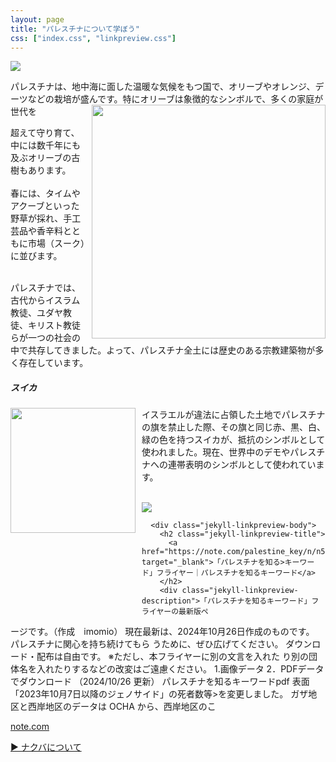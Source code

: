 ```yaml
---
layout: page
title: "パレスチナについて学ぼう"
css: ["index.css", "linkpreview.css"]
---
```


<div class="page">

<img src="{{site.baseurl}}/assets/img/AlAqsa.webp" style="max-width:100%;" />

<p>パレスチナは、地中海に面した温暖な気候をもつ国で、オリーブやオレンジ、デーツなどの栽培が盛んです。特にオリーブは象徴的なシンボルで、多くの家庭が世代を
 <img src="{{site.baseurl}}/assets/img/olive.jpg" style="float:right; width: 374px; padding-left: 10px" />

超えて守り育て、中には数千年にも及ぶオリーブの古樹もあります。<br /><br />
春には、タイムやアクーブといった野草が採れ、手工芸品や香辛料とともに市場（スーク）に並びます。<br /><br />

パレスチナでは、古代からイスラム教徒、ユダヤ教徒、キリスト教徒らが一つの社会の中で共存してきました。よって、パレスチナ全土には歴史のある宗教建築物が多く存在しています。
</p>

<p>
<h5>スイカ</h5>

  <img src="{{site.baseurl}}/assets/img/suika.png" style="float:left; width: 200px; padding-right: 10px" />

  <p>イスラエルが違法に占領した土地でパレスチナの旗を禁止した際、その旗と同じ赤、黒、白、緑の色を持つスイカが、抵抗のシンボルとして使われました。現在、世界中のデモやパレスチナへの連帯表明のシンボルとして使われています。</p>
</p>

<br />

<div class="jekyll-linkpreview-wrapper">
  <div class="jekyll-linkpreview-wrapper-inner">
    <div class="jekyll-linkpreview-content">
      <div class="jekyll-linkpreview-image">
        <a href="https://note.com/palestine_key/n/n54d27b9a62da" target="_blank">
          <img src="https://assets.st-note.com/production/uploads/images/128682937/rectangle_large_type_2_a29e30f20a6e150d5e9fedd0b54af3a6.png?fit=bounds&amp;quality=85&amp;width=1280" />
        </a>
      </div>

      <div class="jekyll-linkpreview-body">
        <h2 class="jekyll-linkpreview-title">
          <a href="https://note.com/palestine_key/n/n54d27b9a62da" target="_blank">「パレスチナを知る>キーワード」フライヤー｜パレスチナを知るキーワード</a>
        </h2>
        <div class="jekyll-linkpreview-description">「パレスチナを知るキーワード」フライヤーの最新版ペ
ージです。（作成　imomio） 現在最新は、2024年10月26日作成のものです。 パレスチナに関心を持ち続けてもら
うために、ぜひ広げてください。 ダウンロード・配布は自由です。  ※ただし、本フライヤーに別の文言を入れた
り別の団体名を入れたりするなどの改変はご遠慮ください。  1.画像データ      2．PDFデータでダウンロード
（2024/10/26 更新）  パレスチナを知るキーワードpdf  表面「2023年10月7日以降のジェノサイド」の死者数等>を変更しました。 ガザ地区と西岸地区のデータは OCHA から、西岸地区のこ</div>
      </div>
    </div>
    <div class="jekyll-linkpreview-footer">
      <a href="//note.com" target="_blank">note.com</a>
    </div>
  </div>
</div>

<a href="/nakba">▶︎ ナクバについて</a>

</div>
